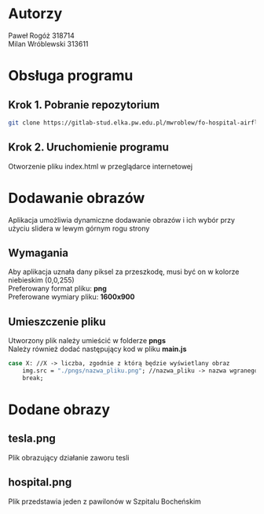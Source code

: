 # Autorzy
Paweł Rogóż 318714\
Milan Wróblewski 313611

# Obsługa programu
## Krok 1. Pobranie repozytorium
```sh
git clone https://gitlab-stud.elka.pw.edu.pl/mwroblew/fo-hospital-airflow.git
```
## Krok 2. Uruchomienie programu
Otworzenie pliku index.html w przeglądarce internetowej

# Dodawanie obrazów
Aplikacja umożliwia dynamiczne dodawanie obrazów i ich wybór przy użyciu slidera w lewym górnym rogu strony
## Wymagania
Aby aplikacja uznała dany piksel za przeszkodę, musi być on w kolorze niebieskim (0,0,255)\
Preferowany format pliku: **png**\
Preferowane wymiary pliku: **1600x900**
## Umieszczenie pliku
Utworzony plik należy umieścić w folderze **pngs**\
Należy również dodać następujący kod w pliku **main.js**
```sh
case X: //X -> liczba, zgodnie z którą będzie wyświetlany obraz
    img.src = "./pngs/nazwa_pliku.png"; //nazwa_pliku -> nazwa wgranego obrazu
    break;
```
# Dodane obrazy
## tesla.png
Plik obrazujący działanie zaworu tesli
## hospital.png
Plik przedstawia jeden z pawilonów w Szpitalu Bocheńskim
